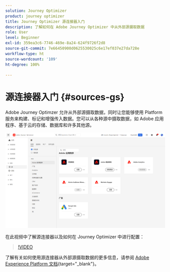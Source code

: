 ```yaml
---
solution: Journey Optimizer
product: journey optimizer
title: Journey Optimizer 源连接器入门
description: 了解如何在 Adobe Journey Optimizer 中从外部源摄取数据
role: User
level: Beginner
exl-id: 359ea3c6-7746-469e-8a24-624f9726f2d8
source-git-commit: 7e66450900d0625530025c6e17ef037e27da728e
workflow-type: ht
source-wordcount: '109'
ht-degree: 100%

---
```


# 源连接器入门 {#sources-gs}

Adobe Journey Optimzer 允许从外部源摄取数据，同时让您能够使用 Platform 服务来构建、标记和增强传入数据。您可以从各种源中摄取数据，如 Adobe 应用程序、基于云的存储、数据库和许多其他源。

![](assets/sources-home.png)

在此视频中了解源连接器以及如何在 Journey Optimizer 中进行配置：

>[!VIDEO](https://video.tv.adobe.com/v/335919?quality=12)

了解有关如何使用源连接器从外部源摄取数据的更多信息，请参阅 [Adobe Experience Platform 文档](https://experienceleague.adobe.com/docs/experience-platform/sources/home.html?lang=zh-Hans){target="_blank"}。
